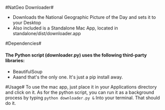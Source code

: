 #NatGeo Downloader#

* Downloads the National Geographic Picture of the Day and sets it to your Desktop  
* Also included is a Standalone Mac App, located in standalone/dist/downloader.app

#Dependencies#
#### The Python script (downloader.py) uses the following third-party libraries: ####
* BeautifulSoup
* Aaand that's the only one. It's just a pip install away.


#Usage#
To use the mac app, just place it in your Applications directory and click on it. As for the python script, you can run it as a background process by typing
`python downloader.py &` Into your terminal. That should do it.
